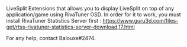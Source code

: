 LiveSplit Extensions that allows you to display LiveSplit on top of any application/game using RivaTuner OSD.
In order for it to work, you must install RivaTuner Statistics Server first : https://www.guru3d.com/files-get/rtss-rivatuner-statistics-server-download,17.html

For any help, contact Balouxe#2474.
